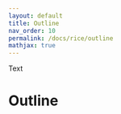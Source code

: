 ```yaml
---
layout: default
title: Outline
nav_order: 10
permalink: /docs/rice/outline
mathjax: true
---
```


Text

# Outline
